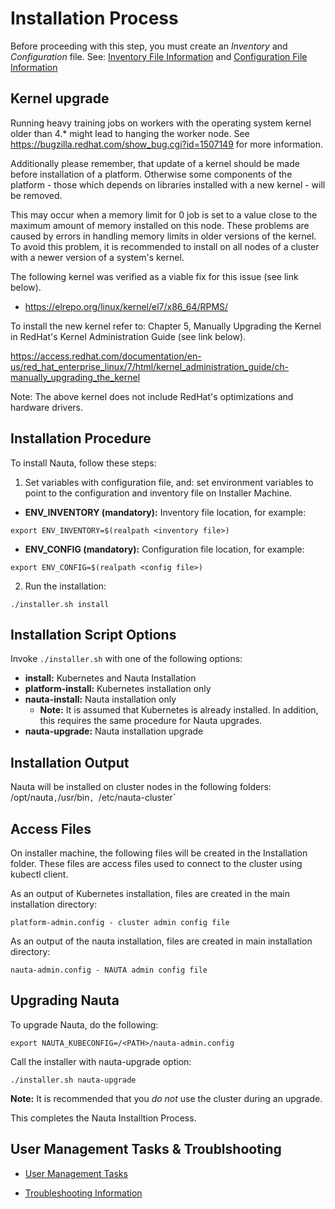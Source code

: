 # Installation Process

Before proceeding with this step, you must create an _Inventory_ and _Configuration_ file. See:  [Inventory File Information](../Inventory_Tasks/IT.md) and [Configuration File Information](../Configuration_Tasks_Variables/CTV.md)

## Kernel upgrade

Running heavy training jobs on workers with the operating system kernel older than 4.* might lead to hanging the worker node. See https://bugzilla.redhat.com/show_bug.cgi?id=1507149 for more information.

Additionally please remember, that update of a kernel should be made before installation of a platform. Otherwise some components of the platform - those which depends on libraries installed with a new kernel - will be removed.

This may occur when a memory limit for 0 job is set to a value close to the maximum amount of memory installed on this node. These problems are caused by errors in handling memory limits in older versions of the kernel. To avoid this problem, it is recommended to install on all nodes of a cluster with a newer version of a system's kernel.

The following kernel was verified as a viable fix for this issue (see link below).

* https://elrepo.org/linux/kernel/el7/x86_64/RPMS/

To install the new kernel refer to: Chapter 5, Manually Upgrading the Kernel in RedHat's Kernel Administration Guide (see link below).

https://access.redhat.com/documentation/en-us/red_hat_enterprise_linux/7/html/kernel_administration_guide/ch-manually_upgrading_the_kernel

Note: The above kernel does not include RedHat's optimizations and hardware drivers.

## Installation Procedure

To install Nauta, follow these steps:
1. Set variables with configuration file, and: set environment variables to point to the configuration and inventory file on   Installer Machine.

* **ENV_INVENTORY (mandatory):** Inventory file location, for example:

  
`export ENV_INVENTORY=$(realpath <inventory file>)`
  
* **ENV_CONFIG (mandatory):** Configuration file location, for example:

  
`export ENV_CONFIG=$(realpath <config file>)`
   
2. Run the installation:

`./installer.sh install`

## Installation Script Options

Invoke `./installer.sh` with one of the following options:

* **install:** Kubernetes and Nauta Installation
* **platform-install:** Kubernetes installation only
* **nauta-install:** Nauta installation only
    - **Note:** It is assumed that Kubernetes is already installed. In addition, this requires the same procedure for Nauta upgrades.
* **nauta-upgrade:** Nauta installation upgrade

## Installation Output 

Nauta will be installed on cluster nodes in the following folders: /opt/nauta`,`/usr/bin`, `/etc/nauta-cluster`


## Access Files

On installer machine, the following files will be created in the Installation folder. These files are access files used to connect to the cluster using kubectl client.

As an output of Kubernetes installation, files are created in the main installation directory:

`platform-admin.config - cluster admin config file`

As an output of the nauta installation, files are created in main installation directory:

`nauta-admin.config - NAUTA admin config file`

## Upgrading Nauta

To upgrade Nauta, do the following:

`export NAUTA_KUBECONFIG=/<PATH>/nauta-admin.config`
   
Call the installer with nauta-upgrade option:

`./installer.sh nauta-upgrade`

**Note:** It is recommended that you _do not_ use the cluster during an upgrade.

This completes the Nauta Installtion Process.

## User Management Tasks & Troublshooting

* [User Management Tasks](../User_Management/UM.md)

* [Troubleshooting Information](../Troubleshooting/T.md)






